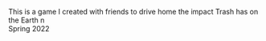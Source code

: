 This is a game I created with friends to drive home the impact Trash has on the Earth n\
Spring 2022

